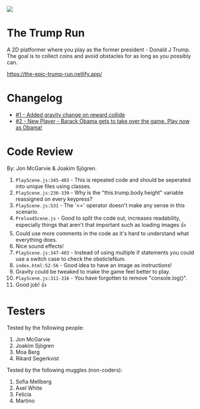 ![](https://c.tenor.com/zuCNy8k4DFAAAAAd/ugh-donald-trump.gif)

# The Trump Run

A 2D platformer where you play as the former president - Donald J Trump.
The goal is to collect coins and avoid obstacles for as long as you possibly can.

https://the-epic-trump-run.netlify.app/

# Changelog
  
  - [#1 - Added gravity change on reward collide](https://github.com/MadosMark/Game-Project/pull/16)
  - [#2 - New Player - Barack Obama gets to take over the game. Play now as Obama!](https://github.com/MadosMark/Game-Project/pull/18)
  


# Code Review
By: Jon McGarvie & Joakim Sjögren.
1. `PlayScene.js:345-403` - This is repeated code and should be seperated into unique files using classes.
2. `PlayScene.js:236-339` - Why is the "this.trump.body.height" variable reassigned on every keypress?
3. `PlayScene.js:531` - The '<=' operator doesn't make any sense in this scenario.
4. `PreloadScene.js` - Good to split the code out, increases readability, especially things that aren't that important such as loading images :thumbsup:
5. Could use more comments in the code as it's hard to understand what everything does.
6. Nice sound effects!
7. `PlayScene.js:347-403` - Instead of using multiple if statements you could use a switch case to check the obsticleNum.
8. `index.html:52-56` - Good idea to have an image as instructions!
9. Gravity could be tweaked to make the game feel better to play.
10. `PlayScene.js:311-316` - You have forgotten to remove "console.log()".
11. Good job! :thumbsup:

# Testers

Tested by the following people:

1. Jon McGarvie
2. Joakim Sjögren
3. Moa Berg
4. Rikard Segerkvist

Tested by the following muggles (non-coders):

1. Sofia Mellberg
2. Axel White
3. Felicia
4. Martino
